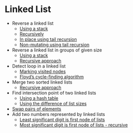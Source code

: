 # Linked List

* Reverse a linked list
  * [Using a stack](src/reverseStack.js)
  * [Recursively](src/reverseRecursive.js)
  * [In place using tail recursion](src/reverseTailRecInPlace.js)
  * [Non-mutating using tail recursion](src/reverseTailRec.js)
* Reverse a linked list in groups of given size
  * [Using a stack](src/reverseGroup.js)
  * [Recursive approach](src/reverseGroupRec.js)
* Detect loop in a linked list
  * [Marking visited nodes](src/detectLoop.js)
  * [Floyd’s cycle-finding algorithm](src/detectLoopFloyd.js)
* Merge two sorted linked lists
  * [Recursive approach](src/merge.js)
* Find intersection point of two linked lists
  * [Using a hash table](src/intersectionHash.js)
  * [Using the difference of list sizes](src/intersection.js)
* [Swap pairs of elements](src/swapPairs.js)
* Add two numbers represented by linked lists
  * [Least significant digit is first node of lists](src/addNumbers.js)
  * [Most significant digit is first node of lists - recursive](src/addNumbersRec.js)
